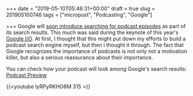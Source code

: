 +++
date = "2019-05-10T05:46:31+00:00"
draft = true
slug = 201905100746
tags = ["micropost", "Podcasting", "Google"]

+++
Google will [soon introduce searching for podcast episodes](https://techcrunch.com/2019/05/07/google-search-will-offer-better-news-coverage-and-soon-support-for-podcast-search/) as part of its search results. This much was said during the keynote of this year's [Google I/O](https://events.google.com/io/). At first, I thought that this might put down my efforts to build a podcast search engine myself, but then i thought it through. The fact that Google recognizes the importance of podcasts is not only not a motivation killer, but also a serious reassurance about their importance.

You can check how your podcast will look among Google's search results: [Podcast Preview](https://search.google.com/devtools/podcast/preview)

{{<youtube lyRPyRKHO8M 315 >}}